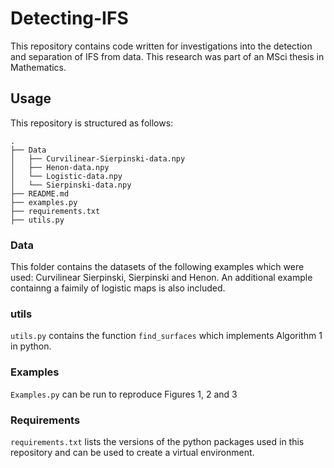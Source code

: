 # Detecting-IFS

This repository contains code written for investigations into the detection and separation of IFS from data. This research was part of an MSci thesis in Mathematics.

## Usage 
This repository is structured as follows:

```
.
├── Data
│   ├── Curvilinear-Sierpinski-data.npy
│   ├── Henon-data.npy
│   └── Logistic-data.npy
│   └── Sierpinski-data.npy
├── README.md
├── examples.py
├── requirements.txt
├── utils.py
```
### Data
This folder contains the datasets of the following examples which were used: Curvilinear Sierpinski, Sierpinski and Henon. An additional example containng a faimily of logistic maps is also included.

### utils
`utils.py` contains the function `find_surfaces` which implements Algorithm 1 in python.

### Examples
`Examples.py` can be run to reproduce Figures 1, 2 and 3

### Requirements
`requirements.txt` lists the versions of the python packages used in this repository and can be used to create a virtual environment.
